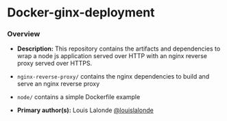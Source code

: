 # Docker-ginx-deployment

### Overview

- **Description:** This repository contains the artifacts and dependencies to wrap a node js application
served over HTTP with an nginx reverse proxy served over HTTPS.

- ```nginx-reverse-proxy/``` contains the nginx dependencies to build and serve an nginx reverse proxy

- ```node/``` contains a simple Dockerfile example

- **Primary author(s):** Louis Lalonde [@louislalonde](https://github.com/LouisLalonde)
